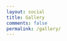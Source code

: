 ```yaml
---
layout: social
title: Gallery
comments: false
permalink: /gallery/
---
```


<div class="social-feed-container"></div>

<script>
    $(document).ready(function(){
        $('.social-feed-container').socialfeed({
        	// PINTEREST
   			pinterest:{
       		    accounts: ['@teslamotors/model-s','@me'],   //Array: Specify a list of accounts from which to pull posts
                                                    //@me to pull your pins
                                                    //@user/board to pull pins from a user board
                limit: 3,                                   //Integer: max number of posts to load
                access_token: 'YOUR_PINTEREST_ACCESS_TOKEN' //String: Pinterest client id
              },
            // INSTAGRAM
            instagram:{
                accounts: ['@wuzhongyi1105',''],  //Array: Specify a list of accounts from which to pull posts
                limit: 3,                                    //Integer: max number of posts to load
                client_id: '4d5894f48c5d4ad08315488a67bb08af',       //String: Instagram client id (optional if using access token)
                access_token: '1291703100.4d5894f.aa376b91d5f1485fa494f8e04b6c5973' //String: Instagram access token
            },
            // GENERAL SETTINGS
            length:400                                      //Integer: For posts with text longer than this length, show an ellipsis.
        });
    });
</script>